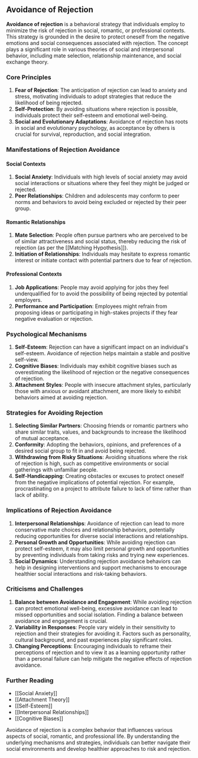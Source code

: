 ## Avoidance of Rejection

**Avoidance of rejection** is a behavioral strategy that individuals employ to minimize the risk of rejection in social, romantic, or professional contexts. This strategy is grounded in the desire to protect oneself from the negative emotions and social consequences associated with rejection. The concept plays a significant role in various theories of social and interpersonal behavior, including mate selection, relationship maintenance, and social exchange theory.

### Core Principles

1. **Fear of Rejection**: The anticipation of rejection can lead to anxiety and stress, motivating individuals to adopt strategies that reduce the likelihood of being rejected.
2. **Self-Protection**: By avoiding situations where rejection is possible, individuals protect their self-esteem and emotional well-being.
3. **Social and Evolutionary Adaptations**: Avoidance of rejection has roots in social and evolutionary psychology, as acceptance by others is crucial for survival, reproduction, and social integration.

### Manifestations of Rejection Avoidance

#### Social Contexts

1. **Social Anxiety**: Individuals with high levels of social anxiety may avoid social interactions or situations where they feel they might be judged or rejected.
2. **Peer Relationships**: Children and adolescents may conform to peer norms and behaviors to avoid being excluded or rejected by their peer group.

#### Romantic Relationships

1. **Mate Selection**: People often pursue partners who are perceived to be of similar attractiveness and social status, thereby reducing the risk of rejection (as per the [[Matching Hypothesis]]).
2. **Initiation of Relationships**: Individuals may hesitate to express romantic interest or initiate contact with potential partners due to fear of rejection.

#### Professional Contexts

1. **Job Applications**: People may avoid applying for jobs they feel underqualified for to avoid the possibility of being rejected by potential employers.
2. **Performance and Participation**: Employees might refrain from proposing ideas or participating in high-stakes projects if they fear negative evaluation or rejection.

### Psychological Mechanisms

1. **Self-Esteem**: Rejection can have a significant impact on an individual's self-esteem. Avoidance of rejection helps maintain a stable and positive self-view.
2. **Cognitive Biases**: Individuals may exhibit cognitive biases such as overestimating the likelihood of rejection or the negative consequences of rejection.
3. **Attachment Styles**: People with insecure attachment styles, particularly those with anxious or avoidant attachment, are more likely to exhibit behaviors aimed at avoiding rejection.

### Strategies for Avoiding Rejection

1. **Selecting Similar Partners**: Choosing friends or romantic partners who share similar traits, values, and backgrounds to increase the likelihood of mutual acceptance.
2. **Conformity**: Adopting the behaviors, opinions, and preferences of a desired social group to fit in and avoid being rejected.
3. **Withdrawing from Risky Situations**: Avoiding situations where the risk of rejection is high, such as competitive environments or social gatherings with unfamiliar people.
4. **Self-Handicapping**: Creating obstacles or excuses to protect oneself from the negative implications of potential rejection. For example, procrastinating on a project to attribute failure to lack of time rather than lack of ability.

### Implications of Rejection Avoidance

1. **Interpersonal Relationships**: Avoidance of rejection can lead to more conservative mate choices and relationship behaviors, potentially reducing opportunities for diverse social interactions and relationships.
2. **Personal Growth and Opportunities**: While avoiding rejection can protect self-esteem, it may also limit personal growth and opportunities by preventing individuals from taking risks and trying new experiences.
3. **Social Dynamics**: Understanding rejection avoidance behaviors can help in designing interventions and support mechanisms to encourage healthier social interactions and risk-taking behaviors.

### Criticisms and Challenges

1. **Balance between Avoidance and Engagement**: While avoiding rejection can protect emotional well-being, excessive avoidance can lead to missed opportunities and social isolation. Finding a balance between avoidance and engagement is crucial.
2. **Variability in Responses**: People vary widely in their sensitivity to rejection and their strategies for avoiding it. Factors such as personality, cultural background, and past experiences play significant roles.
3. **Changing Perceptions**: Encouraging individuals to reframe their perceptions of rejection and to view it as a learning opportunity rather than a personal failure can help mitigate the negative effects of rejection avoidance.

### Further Reading

- [[Social Anxiety]]
- [[Attachment Theory]]
- [[Self-Esteem]]
- [[Interpersonal Relationships]]
- [[Cognitive Biases]]

Avoidance of rejection is a complex behavior that influences various aspects of social, romantic, and professional life. By understanding the underlying mechanisms and strategies, individuals can better navigate their social environments and develop healthier approaches to risk and rejection.